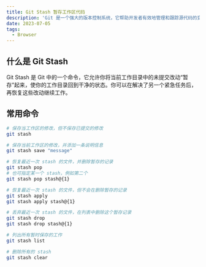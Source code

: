 ```yaml
---
title: Git Stash 暂存工作区代码
description: 'Git 是一个强大的版本控制系统，它帮助开发者有效地管理和跟踪源代码的变更。在多任务并行的开发过程中，我们可能需要临时切换分支，处理紧急修复或新功能，但同时又不想失去当前工作进度。这时，Git Stash命令就是你的不二之选。'
date: 2023-07-05
tags:
  - Browser
---
```


## 什么是 Git Stash

Git Stash 是 Git 中的一个命令，它允许你将当前工作目录中的未提交改动“暂存”起来，使你的工作目录回到干净的状态。你可以在解决了另一个紧急任务后，再恢复这些改动继续工作。

## 常用命令

```sh
# 保存当工作区的修改，但不保存已提交的修改
git stash

# 保存当前工作区的修改，并添加一条说明信息
git stash save "message"

# 恢复最近一次 stash 的文件，并删除暂存的记录
git stash pop
# 也可指定某一个 stash，例如第二个
git stash pop stash@{1} 

# 恢复最近一次 stash 的文件，但不会在删除暂存的记录
git stash apply
git stash apply stash@{1}

# 丢弃最近一次 stash 的文件，在列表中删除这个暂存记录
git stash drop
git stash drop stash@{1}

# 列出所有暂时保存的工作
git stash list

# 删除所有的 stash
git stash clear
```